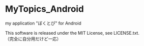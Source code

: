 MyTopics_Android
================

my application "ぼくとぴ" for Android

This software is released under the MIT License, see LICENSE.txt.  
（完全に自分用だけど一応）
